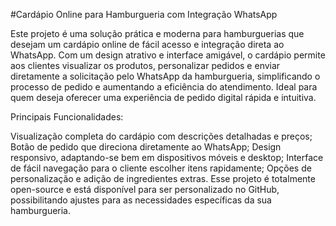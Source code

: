 #Cardápio Online para Hamburgueria com Integração WhatsApp

Este projeto é uma solução prática e moderna para hamburguerias que desejam um cardápio online de fácil acesso e integração direta ao WhatsApp. Com um design atrativo e interface amigável, o cardápio permite aos clientes visualizar os produtos, personalizar pedidos e enviar diretamente a solicitação pelo WhatsApp da hamburgueria, simplificando o processo de pedido e aumentando a eficiência do atendimento. Ideal para quem deseja oferecer uma experiência de pedido digital rápida e intuitiva.

Principais Funcionalidades:

Visualização completa do cardápio com descrições detalhadas e preços;
Botão de pedido que direciona diretamente ao WhatsApp;
Design responsivo, adaptando-se bem em dispositivos móveis e desktop;
Interface de fácil navegação para o cliente escolher itens rapidamente;
Opções de personalização e adição de ingredientes extras.
Esse projeto é totalmente open-source e está disponível para ser personalizado no GitHub, possibilitando ajustes para as necessidades específicas da sua hamburgueria.
